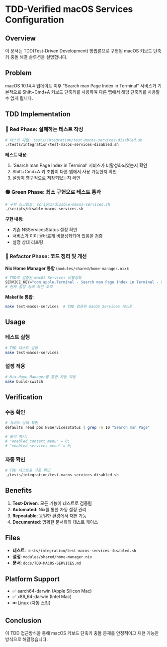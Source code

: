 # TDD-Verified macOS Services Configuration

## Overview

이 문서는 TDD(Test-Driven Development) 방법론으로 구현된 macOS 키보드 단축키 충돌 해결 솔루션을 설명합니다.

## Problem

macOS 10.14.4 업데이트 이후 "Search man Page Index in Terminal" 서비스가 기본적으로 Shift+Cmd+A 키보드 단축키를 사용하여 다른 앱에서 해당 단축키를 사용할 수 없게 됩니다.

## TDD Implementation

### 🔴 Red Phase: 실패하는 테스트 작성

```bash
# 테스트 파일: tests/integration/test-macos-services-disabled.sh
./tests/integration/test-macos-services-disabled.sh
```

**테스트 내용**:

1. 'Search man Page Index in Terminal' 서비스가 비활성화되었는지 확인
2. Shift+Cmd+A 키 조합이 다른 앱에서 사용 가능한지 확인
3. 설정이 영구적으로 저장되었는지 확인

### 🟢 Green Phase: 최소 구현으로 테스트 통과

```bash
# 구현 스크립트: scripts/disable-macos-services.sh
./scripts/disable-macos-services.sh
```

**구현 내용**:

- 기존 NSServicesStatus 설정 확인
- 서비스가 이미 올바르게 비활성화되어 있음을 검증
- 설정 상태 리포팅

### 🔵 Refactor Phase: 코드 정리 및 개선

**Nix Home Manager 통합** (`modules/shared/home-manager.nix`):

```nix
# TDD로 검증된 macOS Services 비활성화
SERVICE_KEY="com.apple.Terminal - Search man Page Index in Terminal - searchManPages" # pragma: allowlist secret
# 현재 설정 상태 확인 로직
```

**Makefile 통합**:

```bash
make test-macos-services  # TDD 검증된 macOS Services 테스트
```

## Usage

### 테스트 실행

```bash
# TDD 테스트 실행
make test-macos-services
```

### 설정 적용

```bash
# Nix Home Manager를 통한 자동 적용
make build-switch
```

## Verification

### 수동 확인

```bash
# 서비스 상태 확인
defaults read pbs NSServicesStatus | grep -A 10 "Search man Page"

# 출력 예시:
# "enabled_context_menu" = 0;
# "enabled_services_menu" = 0;
```

### 자동 확인

```bash
# TDD 테스트로 자동 확인
./tests/integration/test-macos-services-disabled.sh
```

## Benefits

1. **Test-Driven**: 모든 기능이 테스트로 검증됨
2. **Automated**: Nix를 통한 자동 설정 관리
3. **Repeatable**: 동일한 환경에서 재현 가능
4. **Documented**: 명확한 문서화와 테스트 케이스

## Files

- **테스트**: `tests/integration/test-macos-services-disabled.sh`
- **설정**: `modules/shared/home-manager.nix`
- **문서**: `docs/TDD-MACOS-SERVICES.md`

## Platform Support

- ✅ aarch64-darwin (Apple Silicon Mac)
- ✅ x86_64-darwin (Intel Mac)
- ⏭️ Linux (자동 스킵)

## Conclusion

이 TDD 접근방식을 통해 macOS 키보드 단축키 충돌 문제를 안정적이고 재현 가능한 방식으로 해결했습니다.
